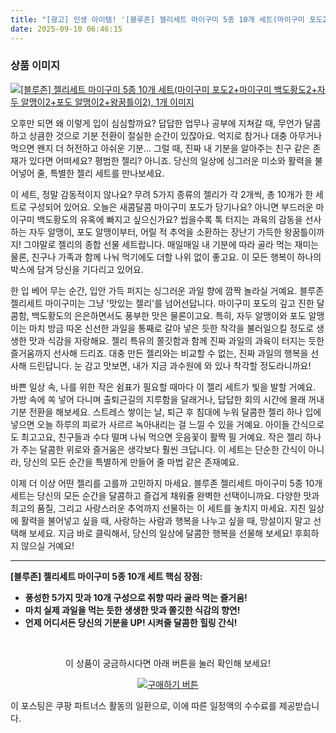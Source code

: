 ```yaml
---
title: "[광고] 인생 아이템! '[블루존] 젤리세트 마이구미 5종 10개 세트(마이구미 포도2+마이구미 백도황도2+자두 알맹이2+포도 알맹이2+왕꿈틀이2), 1개'을(를) 만나보세요."
date: 2025-09-10 06:46:15
---
```

### 상품 이미지
[![[블루존] 젤리세트 마이구미 5종 10개 세트(마이구미 포도2+마이구미 백도황도2+자두 알맹이2+포도 알맹이2+왕꿈틀이2), 1개 이미지](https://ads-partners.coupang.com/image1/AL7BNuOaDWPkq4zMACSpcDCUKPpdLUHFcujEy-5lT0tzq_cn67M0ayTg5ApaTVZETPTWp2zVZmFuQVwII8Dq1yyCcTJSpQhmpyEHa7G5-xziv-QBz-Q9OuWhN0d6Xr8x2DenNiM4I3Wa2i_DHgptB3EUtTp44ELf2akuM0rzC8Pxh-Iac-iDIROHt4L_NN39b8zqbdSzoUnkISpMP_mAoLoywZgzXoTVGluD5Alv-2JaZeiF5kjUWfeWx8SCJJMj4ghzl-rrkerwYAU7VuyKib56lLFlwIi0ZV2gcXgcZnGUXgsN95xpFEV6)](https://link.coupang.com/re/AFFSDP?lptag=AF8916626&pageKey=7939291555&itemId=21862200148&vendorItemId=88910402130&traceid=V0-153-80491207c8b11eba&clickBeacon=cc7cbb00-8e11-11f0-a642-ff02cb88169f%7E3&requestid=20250910154554463283935958&token=31850C%7CMIXED)

오후만 되면 왜 이렇게 입이 심심할까요? 답답한 업무나 공부에 지쳐갈 때, 무언가 달콤하고 상큼한 것으로 기분 전환이 절실한 순간이 있잖아요. 억지로 참거나 대충 아무거나 먹으면 왠지 더 허전하고 아쉬운 기분… 그럴 때, 진짜 내 기분을 알아주는 친구 같은 존재가 있다면 어떠세요? 평범한 젤리? 아니죠. 당신의 일상에 싱그러운 미소와 활력을 불어넣어 줄, 특별한 젤리 세트를 만나보세요.

이 세트, 정말 감동적이지 않나요? 무려 5가지 종류의 젤리가 각 2개씩, 총 10개가 한 세트로 구성되어 있어요. 오늘은 새콤달콤 마이구미 포도가 당기나요? 아니면 부드러운 마이구미 백도황도의 유혹에 빠지고 싶으신가요? 씹을수록 톡 터지는 과육의 감동을 선사하는 자두 알맹이, 포도 알맹이부터, 어릴 적 추억을 소환하는 장난기 가득한 왕꿈틀이까지! 그야말로 젤리의 종합 선물 세트랍니다. 매일매일 내 기분에 따라 골라 먹는 재미는 물론, 친구나 가족과 함께 나눠 먹기에도 더할 나위 없이 좋고요. 이 모든 행복이 하나의 박스에 담겨 당신을 기다리고 있어요.

한 입 베어 무는 순간, 입안 가득 퍼지는 싱그러운 과일 향에 깜짝 놀라실 거예요. 블루존 젤리세트 마이구미는 그냥 '맛있는 젤리'를 넘어선답니다. 마이구미 포도의 깊고 진한 달콤함, 백도황도의 은은하면서도 풍부한 맛은 물론이고요. 특히, 자두 알맹이와 포도 알맹이는 마치 방금 따온 신선한 과일을 통째로 갈아 넣은 듯한 착각을 불러일으킬 정도로 생생한 맛과 식감을 자랑해요. 젤리 특유의 쫄깃함과 함께 진짜 과일의 과육이 터지는 듯한 즐거움까지 선사해 드리죠. 대충 만든 젤리와는 비교할 수 없는, 진짜 과일의 행복을 선사해 드린답니다. 눈 감고 맛보면, 내가 지금 과수원에 와 있나 착각할 정도라니까요!

바쁜 일상 속, 나를 위한 작은 쉼표가 필요할 때마다 이 젤리 세트가 빛을 발할 거예요. 가방 속에 쏙 넣어 다니며 출퇴근길의 지루함을 달래거나, 답답한 회의 시간에 몰래 꺼내 기분 전환을 해보세요. 스트레스 쌓이는 날, 퇴근 후 침대에 누워 달콤한 젤리 하나 입에 넣으면 오늘 하루의 피로가 사르르 녹아내리는 걸 느낄 수 있을 거예요. 아이들 간식으로도 최고고요, 친구들과 수다 떨며 나눠 먹으면 웃음꽃이 활짝 필 거예요. 작은 젤리 하나가 주는 달콤한 위로와 즐거움은 생각보다 훨씬 크답니다. 이 세트는 단순한 간식이 아니라, 당신의 모든 순간을 특별하게 만들어 줄 마법 같은 존재예요.

이제 더 이상 어떤 젤리를 고를까 고민하지 마세요. 블루존 젤리세트 마이구미 5종 10개 세트는 당신의 모든 순간을 달콤하고 즐겁게 채워줄 완벽한 선택이니까요. 다양한 맛과 최고의 품질, 그리고 사랑스러운 추억까지 선물하는 이 세트를 놓치지 마세요. 지친 일상에 활력을 불어넣고 싶을 때, 사랑하는 사람과 행복을 나누고 싶을 때, 망설이지 말고 선택해 보세요. 지금 바로 클릭해서, 당신의 일상에 달콤한 행복을 선물해 보세요! 후회하지 않으실 거예요!

---

**[블루존] 젤리세트 마이구미 5종 10개 세트 핵심 장점:**

*   **풍성한 5가지 맛과 10개 구성으로 취향 따라 골라 먹는 즐거움!**
*   **마치 실제 과일을 먹는 듯한 생생한 맛과 쫄깃한 식감의 향연!**
*   **언제 어디서든 당신의 기분을 UP! 시켜줄 달콤한 힐링 간식!**



<br>

<div align="center">
  <p>이 상품이 궁금하시다면 아래 버튼을 눌러 확인해 보세요!</p>
  <a href="https://link.coupang.com/re/AFFSDP?lptag=AF8916626&pageKey=7939291555&itemId=21862200148&vendorItemId=88910402130&traceid=V0-153-80491207c8b11eba&clickBeacon=cc7cbb00-8e11-11f0-a642-ff02cb88169f%7E3&requestid=20250910154554463283935958&token=31850C%7CMIXED" target="_blank">
    <img src="https://img.shields.io/badge/지금 바로 구매하기-FF5722?style=for-the-badge&logo=coupa&logoColor=white" alt="구매하기 버튼">
  </a>
</div>

이 포스팅은 쿠팡 파트너스 활동의 일환으로, 이에 따른 일정액의 수수료를 제공받습니다.
